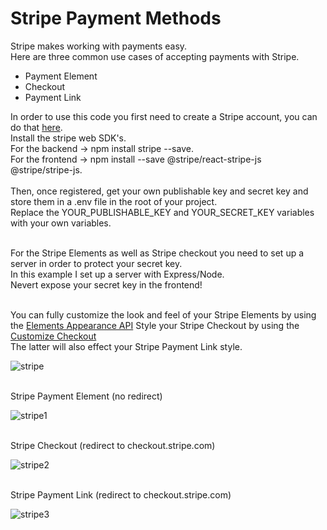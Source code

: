 

<h1>Stripe Payment Methods</h1>


Stripe makes working with payments easy.<br>
Here are three common use cases of accepting payments with Stripe.<br>

<ul>
<li>Payment Element</li>
<li>Checkout</li>
<li>Payment Link</li>
</ul>

In order to use this code you first need to create a Stripe account, you can do that <a href="https://dashboard.stripe.com/register?redirect=%2Ftest%2Fdashboard">here</a>.<br>
Install the stripe web SDK's.<br>
For the backend -> npm install stripe --save.<br>
For the frontend -> npm install --save @stripe/react-stripe-js @stripe/stripe-js.<br><br>
Then, once registered, get your own publishable key and secret key and store them in a .env file in the root of your project.<br>
Replace the YOUR_PUBLISHABLE_KEY and YOUR_SECRET_KEY variables with your own variables.<br><br>


For the Stripe Elements as well as Stripe checkout you need to set up a server in order to protect your secret key.<br>
In this example I set up a server with Express/Node.<br>
Nevert expose your secret key in the frontend!<br><br>


You can fully customize the look and feel of your Stripe Elements by using the <a href="https://stripe.com/docs/elements/appearance-api">Elements Appearance API</a>
Style your Stripe Checkout by using the <a href="https://stripe.com/docs/payments/checkout/customization">Customize Checkout</a><br>
The latter will also effect your Stripe Payment Link style.<br>


![stripe](https://user-images.githubusercontent.com/38325801/203768791-96d5e493-4d2e-4e51-8d1c-f8e85f06b174.png)<br><br>

Stripe Payment Element (no redirect)<p>
![stripe1](https://user-images.githubusercontent.com/38325801/203801299-235f29d6-ebf3-4a51-a0a2-388c2a8a0b85.png)<br><br>

Stripe Checkout (redirect to checkout.stripe.com)<p>
![stripe2](https://user-images.githubusercontent.com/38325801/203768809-f8684edc-85aa-45c3-8278-a679aba00834.png)<br><br>

Stripe Payment Link (redirect to checkout.stripe.com)<p>
![stripe3](https://user-images.githubusercontent.com/38325801/203768817-2f11ed52-bbf3-4ebe-a8c6-cb5df9b75439.png)<br><br>
